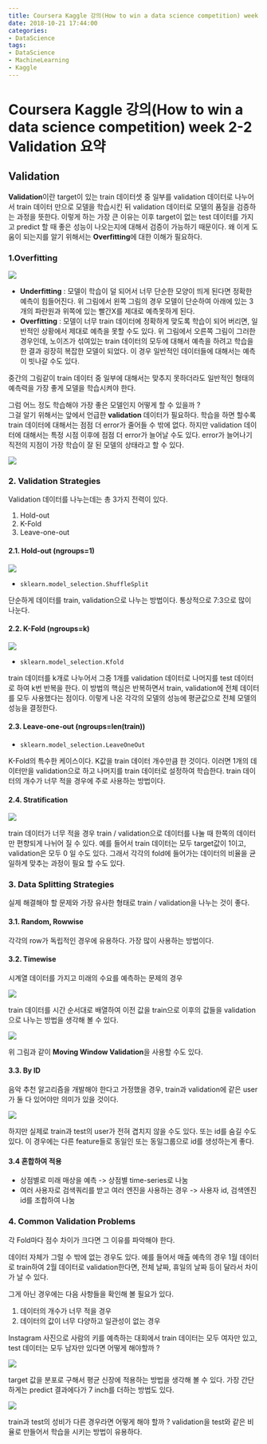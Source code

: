 ```yaml
---
title: Coursera Kaggle 강의(How to win a data science competition) week 2-2 Validation 요약
date: 2018-10-21 17:44:00
categories:
- DataScience
tags:
- DataScience
- MachineLearning
- Kaggle
---
```


# Coursera Kaggle 강의(How to win a data science competition) week 2-2 Validation 요약

## Validation

**Validation**이란 target이 있는 train 데이터셋 중 일부를 validation 데이터로 나누어서 train 데이터 만으로 모델을 학습시킨 뒤 validation 데이터로 모델의 품질을 검증하는 과정을 뜻한다. 이렇게 하는 가장 큰 이유는 이후 target이 없는 test 데이터를 가지고 predict 할 때 좋은 성능이 나오는지에 대해서 검증이 가능하기 때문이다. 왜 이게 도움이 되는지를 알기 위해서는 **Overfitting**에 대한 이해가 필요하다.

### 1.Overfitting

![](https://raw.githubusercontent.com/DevStarSJ/Study/master/Blog/Kaggle/Coursera.competition/image/coursera.competition.02.13.png)

- **Underfitting** : 모델이 학습이 덜 되어서 너무 단순한 모양이 띄게 된다면 정확한 예측이 힘들어진다. 위 그림에서 왼쪽 그림의 경우 모델이 단순하여 아래에 있는 3개의 파란원과 위쪽에 있는 빨간X를 제대로 예측못하게 된다.
- **Overfitting** : 모델이 너무 train 데이터에 정확하게 맞도록 학습이 되어 버리면, 일반적인 상황에서 제대로 예측을 못할 수도 있다. 위 그림에서 오른쪽 그림이 그러한 경우인데, 노이즈가 섞여있는 train 데이터의 모두에 대해서 예측을 하려고 학습을 한 결과 굉장히 복잡한 모델이 되었다. 이 경우 일반적인 데이터들에 대해서는 예측이 빗나갈 수도 있다.

중간의 그림같이 train 데이터 중 일부에 대해서는 맞추지 못하더라도 일반적인 형태의 예측력을 가장 좋게 모델을 학습시켜야 한다.

그럼 어느 정도 학습해야 가장 좋은 모델인지 어떻게 할 수 있을까 ?  
그걸 알기 위해서는 앞에서 언급한 **validation** 데이터가 필요하다.
학습을 하면 할수록 train 데이터에 대해서는 점점 더 error가 줄어들 수 밖에 없다. 하지만 validation 데이터에 대해서는 특정 시점 이후에 점점 더 error가 늘어날 수도 있다. error가 늘어나기 직전의 지점이 가장 학습이 잘 된 모델의 상태라고 할 수 있다.

![](https://raw.githubusercontent.com/DevStarSJ/Study/master/Blog/Kaggle/Coursera.competition/image/coursera.competition.02.14.png)

### 2. Validation Strategies

Validation 데이터를 나누는데는 총 3가지 전력이 있다.
1. Hold-out
2. K-Fold
3. Leave-one-out

#### 2.1. Hold-out (ngroups=1)

![](https://raw.githubusercontent.com/DevStarSJ/Study/master/Blog/Kaggle/Coursera.competition/image/coursera.competition.02.15.png)

- `sklearn.model_selection.ShuffleSplit`

단순하게 데이터를 train, validation으로 나누는 방법이다. 통상적으로 7:3으로 많이 나눈다.

#### 2.2. K-Fold (ngroups=k)

![](https://raw.githubusercontent.com/DevStarSJ/Study/master/Blog/Kaggle/Coursera.competition/image/coursera.competition.02.16.png)

- `sklearn.model_selection.Kfold`

train 데이터를 k개로 나누어서 그중 1개를 validation 데이터로 나머지를 test 데이터로 하여 k번 반복을 한다. 이 방법의 핵심은 반복하면서 train, validation에 전체 데이터를 모두 사용했다는 점이다. 이렇게 나온 각각의 모델의 성능에 평균값으로 전체 모델의 성능을 결정한다.

#### 2.3. Leave-one-out (ngroups=len(train))

- `sklearn.model_selection.LeaveOneOut`

K-Fold의 특수한 케이스이다. K값을 train 데이터 개수만큼 한 것이다. 이러면 1개의 데이터만을 validation으로 하고 나머지를 train 데이터로 설정하여 학습한다. train 데이터의 개수가 너무 적을 경우에 주로 사용하는 방법이다.

#### 2.4. Stratification

![](https://raw.githubusercontent.com/DevStarSJ/Study/master/Blog/Kaggle/Coursera.competition/image/coursera.competition.02.17.png)

train 데이터가 너무 적을 경우 train / validation으로 데이터를 나눌 때 한쪽의 데이터만 편향되게 나뉘어 질 수 있다. 예를 들어서 train 데이터는 모두 target값이 1이고, validation은 모두 0 일 수도 있다. 그래서 각각의 fold에 들어가는 데이터의 비율을 균일하게 맞추는 과정이 필요 할 수도 있다.

### 3. Data Splitting Strategies

실제 해결해야 할 문제와 가장 유사한 형태로 train / validation을 나누는 것이 좋다.

#### 3.1. Random, Rowwise

각각의 row가 독립적인 경우에 유용하다. 가장 많이 사용하는 방법이다.

#### 3.2. Timewise

시계열 데이터를 가지고 미래의 수요를 예측하는 문제의 경우

![](https://raw.githubusercontent.com/DevStarSJ/Study/master/Blog/Kaggle/Coursera.competition/image/coursera.competition.02.18.png)

train 데이터를 시간 순서대로 배열하여 이전 값을 train으로 이후의 값들을 validation으로 나누는 방법을 생각해 볼 수 있다.

![](https://raw.githubusercontent.com/DevStarSJ/Study/master/Blog/Kaggle/Coursera.competition/image/coursera.competition.02.19.png)

위 그림과 같이 **Moving Window Validation**을 사용할 수도 있다.

#### 3.3. By ID

음악 추천 알고리즘을 개발해야 한다고 가정했을 경우, train과 validation에 같은 user가 둘 다 있어야만 의미가 있을 것이다. 

![](https://raw.githubusercontent.com/DevStarSJ/Study/master/Blog/Kaggle/Coursera.competition/image/coursera.competition.02.20.png)

하지만 실제로 train과 test의 user가 전혀 겹치지 않을 수도 있다. 또는 id를 숨길 수도 있다. 이 경우에는 다른 feature들로 동일인 또는 동일그룹으로 id를 생성하는게 좋다.

#### 3.4 혼합하여 적용

- 상점별로 미래 매상을 예측 -> 상점별 time-series로 나눔
- 여러 사용자로 검색쿼리를 받고 여러 엔진을 사용하는 경우 -> 사용자 id, 검색엔진 id를 조합하여 나눔

### 4. Common Validation Problems

각 Fold마다 점수 차이가 크다면 그 이유를 파악해야 한다.

데이터 자체가 그럴 수 밖에 없는 경우도 있다. 예를 들어서 매출 예측의 경우 1월 데이터로 train하여 2월 데이터로 validation한다면, 전체 날짜, 휴일의 날짜 등이 달라서 차이가 날 수 있다.

그게 아닌 경우에는 다음 사항들을 확인해 볼 필요가 있다.
1. 데이터의 개수가 너무 적을 경우
2. 데이터의 값이 너무 다양하고 일관성이 없는 경우

Instagram 사진으로 사람의 키를 예측하는 대회에서 train 데이터는 모두 여자만 있고, test 데이터는 모두 남자만 있다면 어떻게 해야할까 ?

![](https://raw.githubusercontent.com/DevStarSJ/Study/master/Blog/Kaggle/Coursera.competition/image/coursera.competition.02.21.png)

target 값을 분포로 구해서 평균 신장에 적용하는 방법을 생각해 볼 수 있다. 가장 간단하게는 predict 결과에다가 7 inch를 더하는 방법도 있다.

![](https://raw.githubusercontent.com/DevStarSJ/Study/master/Blog/Kaggle/Coursera.competition/image/coursera.competition.02.22.png)

train과 test의 성비가 다른 경우라면 어떻게 해야 할까 ? validation을 test와 같은 비율로 만들어서 학습을 시키는 방법이 유용하다.

